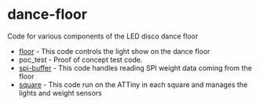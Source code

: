 # dance-floor
Code for various components of the LED disco dance floor

* [floor](https://github.com/garthwebb/dance-floor/tree/master/floor) - This code controls the light show on the dance floor
* poc_test - Proof of concept test code.
* [spi-buffer](https://github.com/garthwebb/dance-floor/tree/master/spi-buffer) - This code handles reading SPI weight data coming from the floor
* [square](https://github.com/garthwebb/dance-floor/tree/master/square) - This code run on the ATTiny in each square and manages the lights and weight sensors
